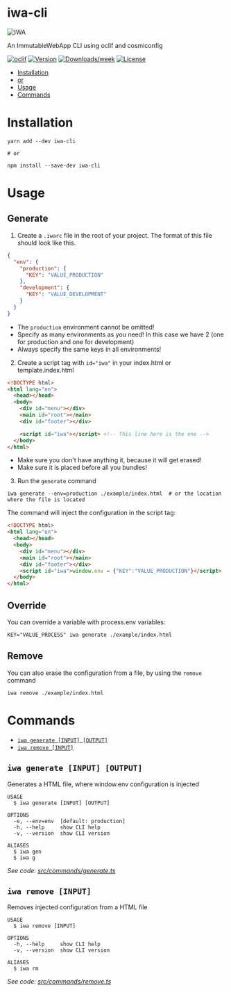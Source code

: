 iwa-cli
=======

![IWA](https://user-images.githubusercontent.com/7029482/79209827-35942a80-7e44-11ea-908a-0a9d54f62779.png)

An ImmutableWebApp CLI using oclif and cosmiconfig

[![oclif](https://img.shields.io/badge/cli-oclif-brightgreen.svg)](https://oclif.io)
[![Version](https://img.shields.io/npm/v/iwa-cli.svg)](https://npmjs.org/package/iwa-cli)
[![Downloads/week](https://img.shields.io/npm/dw/iwa-cli.svg)](https://npmjs.org/package/iwa-cli)
[![License](https://img.shields.io/npm/l/iwa-cli.svg)](https://github.com/chrispcode/iwa-cli/blob/master/package.json)

<!-- toc -->
* [Installation](#installation)
* [or](#or)
* [Usage](#usage)
* [Commands](#commands)
<!-- tocstop -->

# Installation
<!-- installation -->
```sh-session
yarn add --dev iwa-cli

# or

npm install --save-dev iwa-cli
```
<!-- installationstop -->

# Usage

## Generate
1. Create a `.iwarc` file in the root of your project.
The format of this file should look like this.

```json
{
  "env": {
    "production": {
      "KEY": "VALUE_PRODUCTION"
    },
    "development": {
      "KEY": "VALUE_DEVELOPMENT"
    }
  }
}
```
* The `production` environment cannot be omitted!
* Specify as many environments as you need! In this case we have 2 (one for production and one for development)
* Always specify the same keys in all environments!

2. Create a script tag with `id="iwa"` in your index.html or template.index.html

```html
<!DOCTYPE html>
<html lang="en">
  <head></head>
  <body>
    <div id="menu"></div>
    <main id="root"></main>
    <div id="footer"></div>

    <script id="iwa"></script> <!-- This line here is the one -->
  </body>
</html>
```

* Make sure you don't have anything it, because it will get erased!
* Make sure it is placed before all you bundles!

3. Run the `generate` command

```sh-session
iwa generate --env=production ./example/index.html  # or the location where the file is located
```

The command will inject the configuration in the script tag:

```html
<!DOCTYPE html>
<html lang="en">
  <head></head>
  <body>
    <div id="menu"></div>
    <main id="root"></main>
    <div id="footer"></div>
    <script id="iwa">window.env = {"KEY":"VALUE_PRODUCTION"}</script>
  </body>
</html>
```

## Override
You can override a variable with process.env variables:

```sh-session
KEY="VALUE_PROCESS" iwa generate ./example/index.html
```

## Remove
You can also erase the configuration from a file, by using the `remove` command

```sh-session
iwa remove ./example/index.html
```

# Commands
<!-- commands -->
* [`iwa generate [INPUT] [OUTPUT]`](#iwa-generate-input-output)
* [`iwa remove [INPUT]`](#iwa-remove-input)

## `iwa generate [INPUT] [OUTPUT]`

Generates a HTML file, where window.env configuration is injected

```
USAGE
  $ iwa generate [INPUT] [OUTPUT]

OPTIONS
  -e, --env=env  [default: production]
  -h, --help     show CLI help
  -v, --version  show CLI version

ALIASES
  $ iwa gen
  $ iwa g
```

_See code: [src/commands/generate.ts](https://github.com/chrispcode/iwa-cli/blob/v0.1.0/src/commands/generate.ts)_

## `iwa remove [INPUT]`

Removes injected configuration from a HTML file

```
USAGE
  $ iwa remove [INPUT]

OPTIONS
  -h, --help     show CLI help
  -v, --version  show CLI version

ALIASES
  $ iwa rm
```

_See code: [src/commands/remove.ts](https://github.com/chrispcode/iwa-cli/blob/v0.1.0/src/commands/remove.ts)_
<!-- commandsstop -->
